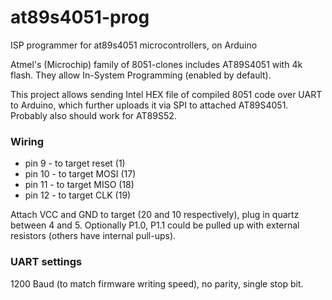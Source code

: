 # at89s4051-prog
ISP programmer for at89s4051 microcontrollers, on Arduino

Atmel's (Microchip) family of 8051-clones includes AT89S4051 with 4k flash. They allow In-System Programming (enabled by default).

This project allows sending Intel HEX file of compiled 8051 code over UART to Arduino, which further uploads it via SPI to
attached AT89S4051. Probably also should work for AT89S52.

### Wiring

- pin 9 - to target reset (1)
- pin 10 - to target MOSI (17)
- pin 11 - to target MISO (18)
- pin 12 - to target CLK (19)

Attach VCC and GND to target (20 and 10 respectively), plug in quartz between 4 and 5. Optionally P1.0, P1.1 could be
pulled up with external resistors (others have internal pull-ups).

### UART settings

1200 Baud (to match firmware writing speed), no parity, single stop bit.
